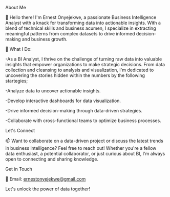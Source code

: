 About Me

👋 Hello there! I'm Ernest Onyejekwe, a passionate Business Intelligence Analyst with a knack for transforming data into actionable insights. With a blend of technical skills and business acumen, I specialize in extracting meaningful patterns from complex datasets to drive informed decision-making and business growth.

💼 What I Do:

-As a BI Analyst, I thrive on the challenge of turning raw data into valuable insights that empower organizations to make strategic decisions. From data collection and cleansing to analysis and visualization, I'm dedicated to uncovering the stories hidden within the numbers by the following startegies;

-Analyze data to uncover actionable insights.

-Develop interactive dashboards for data visualization.

-Drive informed decision-making through data-driven strategies.

-Collaborate with cross-functional teams to optimize business processes.

Let's Connect

📫 Want to collaborate on a data-driven project or discuss the latest trends in business intelligence? Feel free to reach out! Whether you're a fellow data enthusiast, a potential collaborator, or just curious about BI, I'm always open to connecting and sharing knowledge.

Get in Touch

📧 Email: ernestonyejekwe@gmail.com

Let's unlock the power of data together!
